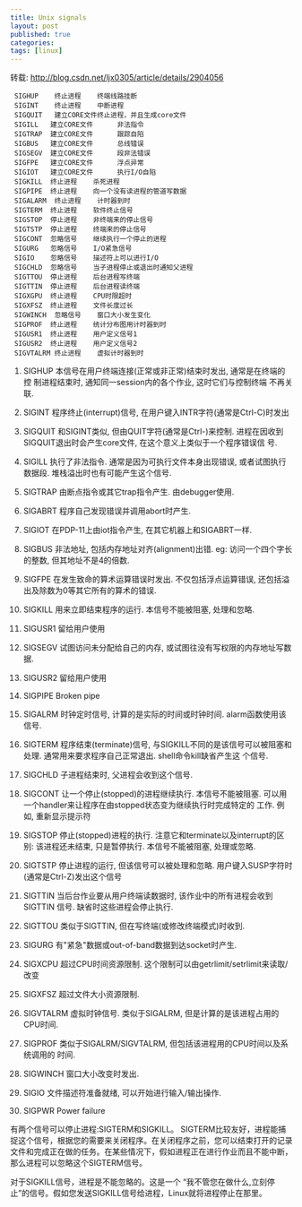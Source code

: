 ```yaml
---
title: Unix signals
layout: post
published: true
categories: 
tags: [linux]
---
```

转载: http://blog.csdn.net/ljx0305/article/details/2904056

     SIGHUP    终止进程    终端线路挂断
     SIGINT    终止进程    中断进程
     SIGQUIT   建立CORE文件终止进程，并且生成core文件
     SIGILL   建立CORE文件      非法指令
     SIGTRAP  建立CORE文件      跟踪自陷
     SIGBUS   建立CORE文件      总线错误
     SIGSEGV  建立CORE文件      段非法错误
     SIGFPE   建立CORE文件      浮点异常
     SIGIOT   建立CORE文件      执行I/O自陷
     SIGKILL  终止进程    杀死进程
     SIGPIPE  终止进程    向一个没有读进程的管道写数据
     SIGALARM  终止进程    计时器到时
     SIGTERM  终止进程    软件终止信号
     SIGSTOP  停止进程    非终端来的停止信号
     SIGTSTP  停止进程    终端来的停止信号
     SIGCONT  忽略信号    继续执行一个停止的进程
     SIGURG   忽略信号    I/O紧急信号
     SIGIO    忽略信号    描述符上可以进行I/O
     SIGCHLD  忽略信号    当子进程停止或退出时通知父进程
     SIGTTOU  停止进程    后台进程写终端
     SIGTTIN  停止进程    后台进程读终端
     SIGXGPU  终止进程    CPU时限超时
     SIGXFSZ  终止进程    文件长度过长
     SIGWINCH  忽略信号    窗口大小发生变化
     SIGPROF  终止进程    统计分布图用计时器到时
     SIGUSR1  终止进程    用户定义信号1
     SIGUSR2  终止进程    用户定义信号2
     SIGVTALRM 终止进程    虚拟计时器到时

1) SIGHUP 本信号在用户终端连接(正常或非正常)结束时发出, 通常是在终端的控 
制进程结束时, 通知同一session内的各个作业, 这时它们与控制终端 
不再关联. 

2) SIGINT 程序终止(interrupt)信号, 在用户键入INTR字符(通常是Ctrl-C)时发出 

3) SIGQUIT 和SIGINT类似, 但由QUIT字符(通常是Ctrl-)来控制. 进程在因收到 
SIGQUIT退出时会产生core文件, 在这个意义上类似于一个程序错误信 
号. 

4) SIGILL 执行了非法指令. 通常是因为可执行文件本身出现错误, 或者试图执行 
数据段. 堆栈溢出时也有可能产生这个信号. 

5) SIGTRAP 由断点指令或其它trap指令产生. 由debugger使用. 

6) SIGABRT 程序自己发现错误并调用abort时产生. 

6) SIGIOT 在PDP-11上由iot指令产生, 在其它机器上和SIGABRT一样. 

7) SIGBUS 非法地址, 包括内存地址对齐(alignment)出错. eg: 访问一个四个字长 
的整数, 但其地址不是4的倍数. 

8) SIGFPE 在发生致命的算术运算错误时发出. 不仅包括浮点运算错误, 还包括溢 
出及除数为0等其它所有的算术的错误. 

9) SIGKILL 用来立即结束程序的运行. 本信号不能被阻塞, 处理和忽略. 

10) SIGUSR1 留给用户使用 

11) SIGSEGV 试图访问未分配给自己的内存, 或试图往没有写权限的内存地址写数据. 

12) SIGUSR2 留给用户使用 

13) SIGPIPE Broken pipe 

14) SIGALRM 时钟定时信号, 计算的是实际的时间或时钟时间. alarm函数使用该 
信号. 

15) SIGTERM 程序结束(terminate)信号, 与SIGKILL不同的是该信号可以被阻塞和 
处理. 通常用来要求程序自己正常退出. shell命令kill缺省产生这 
个信号. 

17) SIGCHLD 子进程结束时, 父进程会收到这个信号. 

18) SIGCONT 让一个停止(stopped)的进程继续执行. 本信号不能被阻塞. 可以用 
一个handler来让程序在由stopped状态变为继续执行时完成特定的 
工作. 例如, 重新显示提示符 

19) SIGSTOP 停止(stopped)进程的执行. 注意它和terminate以及interrupt的区别: 
该进程还未结束, 只是暂停执行. 本信号不能被阻塞, 处理或忽略. 

20) SIGTSTP 停止进程的运行, 但该信号可以被处理和忽略. 用户键入SUSP字符时 
(通常是Ctrl-Z)发出这个信号 

21) SIGTTIN 当后台作业要从用户终端读数据时, 该作业中的所有进程会收到SIGTTIN 
信号. 缺省时这些进程会停止执行. 

22) SIGTTOU 类似于SIGTTIN, 但在写终端(或修改终端模式)时收到. 

23) SIGURG 有"紧急"数据或out-of-band数据到达socket时产生. 

24) SIGXCPU 超过CPU时间资源限制. 这个限制可以由getrlimit/setrlimit来读取/ 
改变 

25) SIGXFSZ 超过文件大小资源限制. 

26) SIGVTALRM 虚拟时钟信号. 类似于SIGALRM, 但是计算的是该进程占用的CPU时间. 

27) SIGPROF 类似于SIGALRM/SIGVTALRM, 但包括该进程用的CPU时间以及系统调用的 
时间. 

28) SIGWINCH 窗口大小改变时发出. 

29) SIGIO 文件描述符准备就绪, 可以开始进行输入/输出操作. 

30) SIGPWR Power failure 

有两个信号可以停止进程:SIGTERM和SIGKILL。 SIGTERM比较友好，进程能捕捉这个信号，根据您的需要来关闭程序。在关闭程序之前，您可以结束打开的记录文件和完成正在做的任务。在某些情况下，假如进程正在进行作业而且不能中断，那么进程可以忽略这个SIGTERM信号。

对于SIGKILL信号，进程是不能忽略的。这是一个 “我不管您在做什么,立刻停止”的信号。假如您发送SIGKILL信号给进程，Linux就将进程停止在那里。
